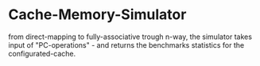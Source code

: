# Cache-Memory-Simulator
from direct-mapping to fully-associative trough n-way, the simulator takes input of "PC-operations" - and returns the benchmarks statistics for the configurated-cache.
